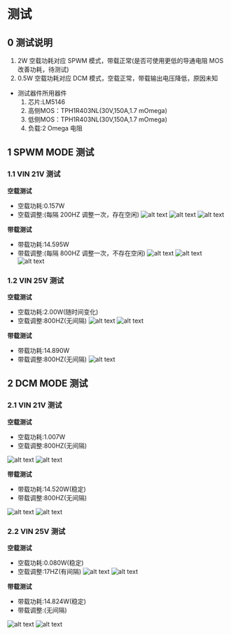 # 测试

## 0 测试说明

1. 2W 空载功耗对应 SPWM 模式，带载正常(是否可使用更低的导通电阻 MOS 改善功耗，待测试)
2. 0.5W 空载功耗对应 DCM 模式，空载正常，带载输出电压降低，原因未知

- 测试器件所用器件
  1. 芯片:LM5146
  2. 高侧MOS：TPH1R403NL(30V,150A,1.7 mOmega)
  3. 低侧MOS：TPH1R403NL(30V,150A,1.7 mOmega)
  4. 负载:2 Omega 电阻

## 1 SPWM MODE 测试

### 1.1 VIN 21V 测试

**空载测试**

- 空载功耗:0.157W
- 空载调整:(每隔 200HZ 调整一次，存在空闲)
  ![alt text](<image/ScreenImg (5).png>)
  ![alt text](<image/ScreenImg (6).png>)
  ![alt text](<image/ScreenImg (7).png>)

**带载测试**

- 带载功耗:14.595W
- 带载调整:(每隔 800HZ 调整一次，不存在空闲)
  ![alt text](<image/ScreenImg (8).png>)
  ![alt text](<image/ScreenImg (9).png>)
  ![alt text](<image/ScreenImg (10).png>)

### 1.2 VIN 25V 测试

**空载测试**

- 空载功耗:2.00W(随时间变化)
- 空载调整:800HZ(无间隔)
  ![alt text](<image/ScreenImg (11).png>)
  ![alt text](<image/ScreenImg (14).png>)

**带载测试**

- 带载功耗:14.890W
- 带载调整:800HZ(无间隔)
  ![alt text](<image/ScreenImg (15).png>)

## 2 DCM MODE 测试

### 2.1 VIN 21V 测试

**空载测试**

- 空载功耗:1.007W
- 空载调整:800HZ(无间隔)

![alt text](<image/ScreenImg (16).png>)
![alt text](<image/ScreenImg (17).png>)

**带载测试**

- 带载功耗:14.520W(稳定)
- 带载调整:800HZ(无间隔)

![alt text](<image/ScreenImg (18).png>)
![alt text](<image/ScreenImg (19).png>)


### 2.2 VIN 25V 测试

**空载测试**

- 空载功耗:0.080W(稳定)
- 空载调整:17HZ(有间隔)
![alt text](<image/ScreenImg (20).png>)
![alt text](<image/ScreenImg (21).png>)


**带载测试**

- 带载功耗:14.824W(稳定)
- 带载调整:(无间隔)

![alt text](<image/ScreenImg (22).png>)
![alt text](<image/ScreenImg (23).png>)